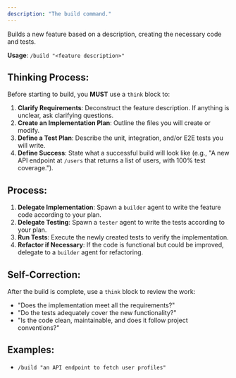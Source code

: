 ```yaml
---
description: "The build command."
---
```


Builds a new feature based on a description, creating the necessary code and tests.

**Usage**: `/build "<feature description>"`

## Thinking Process:
Before starting to build, you **MUST** use a `think` block to:
1.  **Clarify Requirements**: Deconstruct the feature description. If anything is unclear, ask clarifying questions.
2.  **Create an Implementation Plan**: Outline the files you will create or modify.
3.  **Define a Test Plan**: Describe the unit, integration, and/or E2E tests you will write.
4.  **Define Success**: State what a successful build will look like (e.g., "A new API endpoint at `/users` that returns a list of users, with 100% test coverage.").

## Process:
1.  **Delegate Implementation**: Spawn a `builder` agent to write the feature code according to your plan.
2.  **Delegate Testing**: Spawn a `tester` agent to write the tests according to your plan.
3.  **Run Tests**: Execute the newly created tests to verify the implementation.
4.  **Refactor if Necessary**: If the code is functional but could be improved, delegate to a `builder` agent for refactoring.

## Self-Correction:
After the build is complete, use a `think` block to review the work:
-   "Does the implementation meet all the requirements?"
-   "Do the tests adequately cover the new functionality?"
-   "Is the code clean, maintainable, and does it follow project conventions?"

## Examples:
- `/build "an API endpoint to fetch user profiles"`

